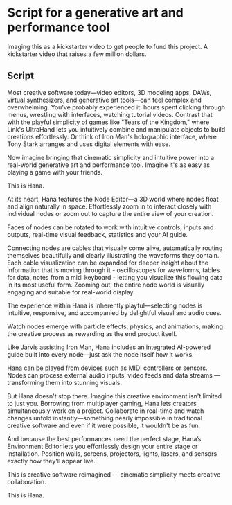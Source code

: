 # Script for a generative art and performance tool

Imaging this as a kickstarter video to get people to fund this project. A kickstarter video that raises a few million dollars.

## Script
Most creative software today—video editors, 3D modeling apps, DAWs, virtual synthesizers, and generative art tools—can feel complex and overwhelming. You've probably experienced it: hours spent clicking through menus, wrestling with interfaces, watching tutorial videos. Contrast that with the playful simplicity of games like "Tears of the Kingdom," where Link's UltraHand lets you intuitively combine and manipulate objects to build creations effortlessly. Or think of Iron Man's holographic interface, where Tony Stark arranges and uses digital elements with ease.

Now imagine bringing that cinematic simplicity and intuitive power into a real-world generative art and performance tool. Imagine it's as easy as playing a game with your friends.

This is Hana.

At its heart, Hana features the Node Editor—a 3D world where nodes float and align naturally in space. Effortlessly zoom in to interact closely with individual nodes or zoom out to capture the entire view of your creation.

Faces of nodes can be rotated to work with intuitive controls, inputs and outputs,  real-time visual feedback, statistics and your AI guide.

Connecting nodes are cables that visually come alive, automatically routing themselves beautifully and clearly illustrating the waveforms they contain. Each cable visualization can be expanded for deeper insight about the information that is moving through it - oscilloscopes for waveforms, tables for data, notes from a midi keyboard - letting you visualize this flowing data in its most useful form. Zooming out, the entire node world is visually engaging and suitable for real-world display.

The experience within Hana is inherently playful—selecting nodes is intuitive, responsive, and accompanied by delightful visual and audio cues.

Watch nodes emerge with particle effects, physics, and animations, making the creative process as rewarding as the end product itself.

Like Jarvis assisting Iron Man, Hana includes an integrated AI-powered guide built into every node—just ask the node itself how it works.

Hana can be played from devices such as MIDI controllers or sensors. Nodes can process external audio inputs, video feeds and data streams — transforming them into stunning visuals.

But Hana doesn't stop there. Imagine this creative environment isn't limited to just you. Borrowing from multiplayer gaming, Hana lets creators simultaneously work on a project. Collaborate in real-time and watch changes unfold instantly—something nearly impossible in traditional creative software and even if it were possible, it wouldn't be as fun.

And because the best performances need the perfect stage, Hana’s Environment Editor lets you effortlessly design your entire stage or installation. Position walls, screens, projectors, lights, lasers, and sensors exactly how they'll appear live.

This is creative software reimagined — cinematic simplicity meets creative collaboration.

This is Hana.
